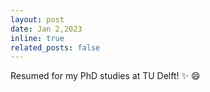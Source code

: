 ```yaml
---
layout: post
date: Jan 2,2023
inline: true
related_posts: false
---
```


Resumed for my PhD studies at TU Delft! :sparkles: :smile:

